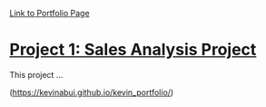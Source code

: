 [Link to Portfolio Page](https://kevinabui.github.io/kevin_portfolio/)

# [Project 1: Sales Analysis Project](https://kevinabui.github.io/kevs_portfolio/) 

This project ... 


(https://kevinabui.github.io/kevin_portfolio/)
